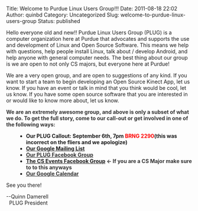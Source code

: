 Title: Welcome to Purdue Linux Users Group!!!
Date: 2011-08-18 22:02
Author: quinbd
Category: Uncategorized
Slug: welcome-to-purdue-linux-users-group
Status: published

Hello everyone old and new!! Purdue Linux Users Group (PLUG) is a
computer organization here at Purdue that advocates and supports the use
and development of Linux and Open Source Software. This means we help
with questions, help people install Linux, talk about / develop Android,
and help anyone with general computer needs. The best thing about our
group is we are open to not only CS majors, but everyone here at Purdue!

We are a very open group, and are open to suggestions of any kind. If
you want to start a team to begin developing an Open Source Kinect App,
let us know. If you have an event or talk in mind that you think would
be cool, let us know. If you have some open source software that you are
interested in or would like to know more about, let us know.

**<span style="color: #333333;">We are an extremely awesome group, and
above is only a subset of what we do. To get the full story, come to our
call-out or get involved in one of the following ways:</span>**

<div style="padding-left: 30px;">

-   **Our PLUG Callout: September 6th, 7pm <font color="red">BRNG
    2290</font>(this was incorrect on the fliers and we apologize)**
-   **<span style="color: #333333;">[Our Google Mailing
    List](http://groups.google.com/group/PurdueLUG/subscribe?pli=1)</span>**
-   [**<span style="color: #333333;">Our PLUG Facebook
    Group</span>**](https://www.facebook.com/groups/PurdueLUG/)
-   **<span style="color: #333333;">[The CS Events Facebook
    Group](https://www.facebook.com/groups/PurdueCS/) &lt;- If you are a
    CS Major make sure to to this anyways</span>**
-   [**<span style="color: #333333;">Our Google
    Calendar</span>**](https://www.google.com/calendar/b/0/embed?src=0q5kmi03heskp39fpg73iniapc@group.calendar.google.com&ctz=America/New_York&gsessionid=OK)

</div>

See you there!

--Quinn Damerell  
<span style="padding-left: 8px;">PLUG President</span>

